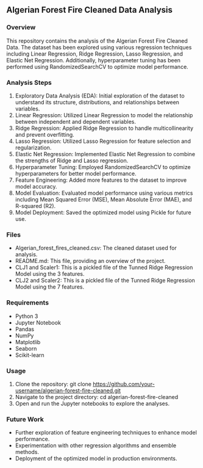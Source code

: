 ## Algerian Forest Fire Cleaned Data Analysis

### Overview
This repository contains the analysis of the Algerian Forest Fire Cleaned Data. The dataset has been explored using various regression techniques including Linear Regression, Ridge Regression, Lasso Regression, and Elastic Net Regression. Additionally, hyperparameter tuning has been performed using RandomizedSearchCV to optimize model performance.

### Analysis Steps
 1. Exploratory Data Analysis (EDA): Initial exploration of the dataset to understand its structure, distributions, and relationships between variables.
 2. Linear Regression: Utilized Linear Regression to model the relationship between independent and dependent variables.
 3. Ridge Regression: Applied Ridge Regression to handle multicollinearity and prevent overfitting.
 4. Lasso Regression: Utilized Lasso Regression for feature selection and regularization.
 5. Elastic Net Regression: Implemented Elastic Net Regression to combine the strengths of Ridge and Lasso regression.
 6. Hyperparameter Tuning: Employed RandomizedSearchCV to optimize hyperparameters for better model performance.
 7. Feature Engineering: Added more features to the dataset to improve model accuracy.
 8. Model Evaluation: Evaluated model performance using various metrics including Mean Squared Error (MSE), Mean Absolute Error (MAE), and R-squared (R2).
 9. Model Deployment: Saved the optimized model using Pickle for future use.

### Files
- Algerian_forest_fires_cleaned.csv: The cleaned dataset used for analysis.
- README.md: This file, providing an overview of the project.
- CLJ1 and Scaler1: This is a pickled file of the Tunned Ridge Regression Model using the 3 features. 
- CLJ2 and Scaler2: This is a pickled file of the Tunned Ridge Regression Model using the 7 features. 

### Requirements
- Python 3
- Jupyter Notebook
- Pandas
- NumPy
- Matplotlib
- Seaborn
- Scikit-learn

### Usage
 1. Clone the repository: git clone https://github.com/your-username/algerian-forest-fire-cleaned.git
 2. Navigate to the project directory: cd algerian-forest-fire-cleaned
 3. Open and run the Jupyter notebooks to explore the analyses.

### Future Work
- Further exploration of feature engineering techniques to enhance model performance.
- Experimentation with other regression algorithms and ensemble methods.
- Deployment of the optimized model in production environments.

